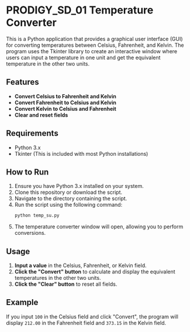 # PRODIGY_SD_01 Temperature Converter

This is a Python application that provides a graphical user interface (GUI) for converting temperatures between Celsius, Fahrenheit, and Kelvin. The program uses the Tkinter library to create an interactive window where users can input a temperature in one unit and get the equivalent temperature in the other two units.

## Features

- **Convert Celsius to Fahrenheit and Kelvin**
- **Convert Fahrenheit to Celsius and Kelvin**
- **Convert Kelvin to Celsius and Fahrenheit**
- **Clear and reset fields**

## Requirements

- Python 3.x
- Tkinter (This is included with most Python installations)

## How to Run

1. Ensure you have Python 3.x installed on your system.
2. Clone this repository or download the script.
3. Navigate to the directory containing the script.
4. Run the script using the following command:
   ```bash
   python temp_su.py
   ```
5. The temperature converter window will open, allowing you to perform conversions.

## Usage

1. **Input a value** in the Celsius, Fahrenheit, or Kelvin field.
2. **Click the "Convert" button** to calculate and display the equivalent temperatures in the other two units.
3. **Click the "Clear" button** to reset all fields.

## Example

If you input `100` in the Celsius field and click "Convert", the program will display `212.00` in the Fahrenheit field and `373.15` in the Kelvin field.
